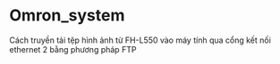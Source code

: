 # Omron_system
Cách truyền tải tệp hình ảnh từ FH-L550 vào máy tính qua cổng kết nối ethernet 2 bằng phương pháp FTP
